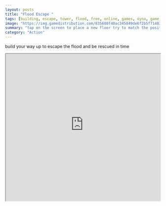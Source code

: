 ```yaml
---
layout: posts
title: "Flood Escape "
tags: [building, escape, tower, flood, free, online, games, oyna, game, free, games, play, play, games]
image: "https://img.gamedistribution.com/835680f40ac345849de6f2b5f714037c-512x384.jpeg"
summary: "tap on the screen to place a new floor try to match the position of the new one over the previous one to have it as wide as possible  free online games oyna game free games play play games"
category: "Action"
---
```


build your way up to escape the flood and be rescued in time

<iframe width="100%" height="480px;" src="https://html5.gamedistribution.com/835680f40ac345849de6f2b5f714037c/"></iframe>